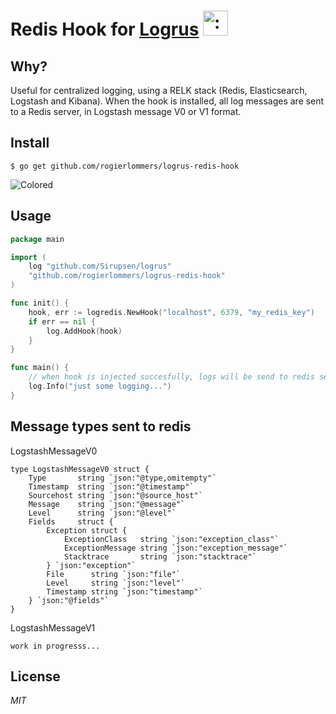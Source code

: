 # Redis Hook for [Logrus](https://github.com/Sirupsen/logrus) <img src="http://i.imgur.com/hTeVwmJ.png" width="40" height="40" alt=":walrus:" class="emoji" title=":walrus:"/>

## Why?

Useful for centralized logging, using a RELK stack (Redis, Elasticsearch, Logstash and Kibana). When the hook is installed, all log messages are sent to a Redis server, in Logstash message V0 or V1 format.

## Install

```shell
$ go get github.com/rogierlommers/logrus-redis-hook
```

![Colored](http://i.imgur.com/3sWfI4s.jpg)

## Usage

```go
package main

import (
	log "github.com/Sirupsen/logrus"
	"github.com/rogierlommers/logrus-redis-hook"
)

func init() {
	hook, err := logredis.NewHook("localhost", 6379, "my_redis_key")
	if err == nil {
		log.AddHook(hook)
	}
}

func main() {
	// when hook is injected succesfully, logs will be send to redis server
	log.Info("just some logging...")
}
```

## Message types sent to redis

LogstashMessageV0
```
type LogstashMessageV0 struct {
	Type       string `json:"@type,omitempty"`
	Timestamp  string `json:"@timestamp"`
	Sourcehost string `json:"@source_host"`
	Message    string `json:"@message"`
	Level      string `json:"@level"`
	Fields     struct {
		Exception struct {
			ExceptionClass   string `json:"exception_class"`
			ExceptionMessage string `json:"exception_message"`
			Stacktrace       string `json:"stacktrace"`
		} `json:"exception"`
		File      string `json:"file"`
		Level     string `json:"level"`
		Timestamp string `json:"timestamp"`
	} `json:"@fields"`
}
```

LogstashMessageV1
```
work in progresss...
```

## License
*MIT*
